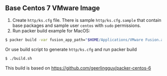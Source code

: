 ## Base Centos 7 VMware Image

1. Create `http/ks.cfg` file. There is sample `http/ks.cfg.sample` that contain base packages and sample user `centos` with `sudo` permissions.
2. Run packer build example for MacOS:

 ```bash
 $ packer build -var fusion_app_path="$HOME/Applications/VMware Fusion.app" centos7.json
 ```

Or use build script to generate `http/ks.cfg` and run packer build

```bash
$ ./build.sh
```

This build is based on https://github.com/geerlingguy/packer-centos-6
